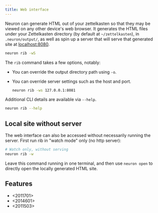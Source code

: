 ```yaml
---
title: Web interface
---
```


Neuron can generate HTML out of your zettelkasten so that they may be viewed on any other device's web browser. It generates the HTML files under your Zettelkasten directory (by default at `~/zettelkasten`), in `.neuron/output/`, as well as spin up a server that will serve that generated site at [localhost:8080](http://localhost:8080).

```bash
neuron rib -wS
```

The `rib` command takes a few options, notably:

* You can override the output directory path using `-o`.

* You can override server settings such as the host and port.

    ```bash
    neuron rib -ws 127.0.0.1:8081
    ```

Additional CLI details are available via `--help`.

```bash
neuron rib --help
```

## Local site without server

The web interface can also be accessed without necessarily running the server.
First run rib in "watch mode" only (no http server):

```bash
# Watch only, without serving
neuron rib -w
```

Leave this command running in one terminal, and then use `neuron open` to directly open the locally generated HTML site.


## Features 

* <2011701>
* <2014601>
* <2011503>

